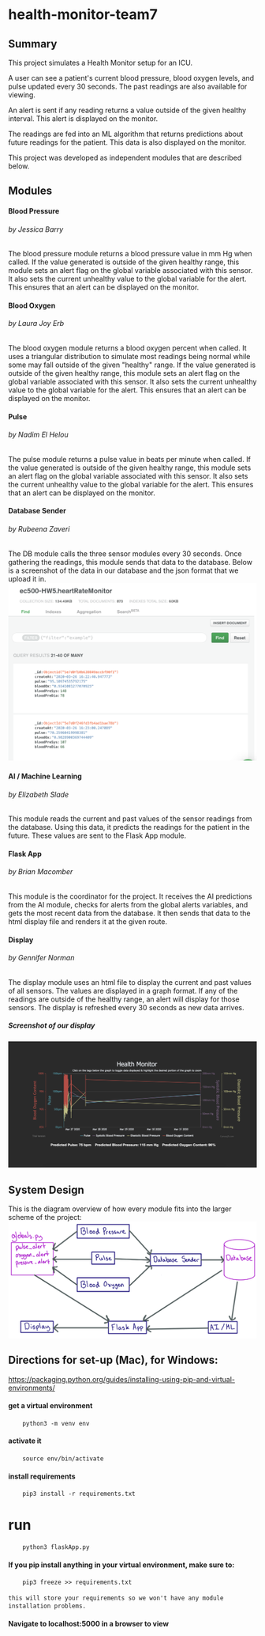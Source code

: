 # health-monitor-team7

## Summary
This project simulates a Health Monitor setup for an ICU.

A user can see a patient's current blood pressure, blood oxygen levels, and pulse updated every 30 seconds. The past readings are also available for viewing.

An alert is sent if any reading returns a value outside of the given healthy interval. This alert is displayed on the monitor.

The readings are fed into an ML algorithm that returns predictions about future readings for the patient. This data is also displayed on the monitor.

This project was developed as independent modules that are described below.

## Modules
#### Blood Pressure
###### by Jessica Barry
The blood pressure module returns a blood pressure value in mm Hg when called. If the value generated is outside of the given healthy range, this module sets an alert flag on the global variable associated with this sensor. It also sets the current unhealthy value to the global variable for the alert. This ensures that an alert can be displayed on the monitor.

#### Blood Oxygen
###### by Laura Joy Erb
The blood oxygen module returns a blood oxygen percent when called. It uses a triangular distribution to simulate most readings being normal while some may fall outside of the given "healthy" range. If the value generated is outside of the given healthy range, this module sets an alert flag on the global variable associated with this sensor. It also sets the current unhealthy value to the global variable for the alert. This ensures that an alert can be displayed on the monitor.

#### Pulse
###### by Nadim El Helou
The pulse module returns a pulse value in beats per minute when called. If the value generated is outside of the given healthy range, this module sets an alert flag on the global variable associated with this sensor. It also sets the current unhealthy value to the global variable for the alert. This ensures that an alert can be displayed on the monitor.

#### Database Sender
###### by Rubeena Zaveri
The DB module calls the three sensor modules every 30 seconds. Once gathering the readings, this module sends that data to the database. Below is a screenshot of the data in our database and the json format that we upload it in. 
![Database Screenschot](db.jpeg)

#### AI / Machine Learning
###### by Elizabeth Slade
This module reads the current and past values of the sensor readings from the database. Using this data, it predicts the readings for the patient in the future. These values are sent to the Flask App module.

#### Flask App
###### by Brian Macomber
This module is the coordinator for the project. It receives the AI predictions from the AI module, checks for alerts from the global alerts variables, and gets the most recent data from the database. It then sends that data to the html display file and renders it at the given route.

#### Display
###### by Gennifer Norman
The display module uses an html file to display the current and past values of all sensors. The values are displayed in a graph format. If any of the readings are outside of the healthy range, an alert will display for those sensors. The display is refreshed every 30 seconds as new data arrives.
##### Screenshot of our display
![Display Screenshot](display.jpeg)


## System Design
This is the diagram overview of how every module fits into the larger scheme of the project:
![Module Diagram](module_diagram.jpeg)

## Directions for set-up (Mac), for Windows:

https://packaging.python.org/guides/installing-using-pip-and-virtual-environments/

#### get a virtual environment

        python3 -m venv env

#### activate it

        source env/bin/activate

#### install requirements

        pip3 install -r requirements.txt

# run

        python3 flaskApp.py

#### If you pip install anything in your virtual environment, make sure to:

        pip3 freeze >> requirements.txt

    this will store your requirements so we won't have any module installation problems.

#### Navigate to localhost:5000 in a browser to view
